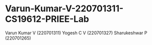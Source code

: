 # Varun-Kumar-V-220701311-CS19612-PRIEE-Lab

Varun Kumar V (220701311)
Yogesh C V (220701327)
Sharukeshwar P (220701265)
